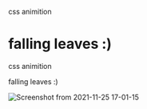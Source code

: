 
css animition

falling leaves :)
=======
css animition

falling leaves :)



![Screenshot from 2021-11-25 17-01-15](https://user-images.githubusercontent.com/91375726/143858499-d63f9b40-25d3-4248-8a67-7a2bde03dd56.png)


